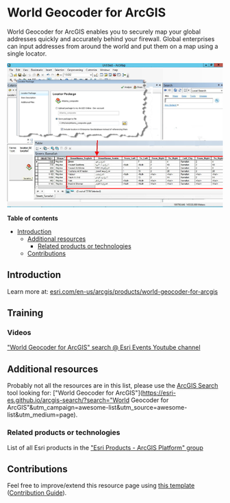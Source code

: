 # World Geocoder for ArcGIS

World Geocoder for ArcGIS enables you to securely map your global addresses quickly and accurately behind your firewall. Global enterprises can input addresses from around the world and put them on a map using a single locator.

![ArcGIS Earth Screenshot](../product-thumbnails/world-geocoder-for-arcgis.png)  

<!-- START doctoc generated TOC please keep comment here to allow auto update -->
<!-- DON'T EDIT THIS SECTION, INSTEAD RE-RUN doctoc TO UPDATE -->
**Table of contents**

- [Introduction](#introduction)
  - [Additional resources](#additional-resources)
    - [Related products or technologies](#related-products)
  - [Contributions](#contributions)

<!-- END doctoc generated TOC please keep comment here to allow auto update -->

## Introduction

Learn more at: [esri.com/en-us/arcgis/products/world-geocoder-for-arcgis](https://www.esri.com/en-us/arcgis/products/world-geocoder-for-arcgis)

## Training

### Videos

["World Geocoder for ArcGIS" search @ Esri Events Youtube channel](https://www.youtube.com/channel/UC_yE3TatdZKAXvt_TzGJ6mw/search?query=World+Geocoder+for+ArcGIS)


## Additional resources

Probably not all the resources are in this list, please use the [ArcGIS Search](https://esri-es.github.io/arcgis-search/) tool looking for: ["World Geocoder for ArcGIS"](https://esri-es.github.io/arcgis-search/?search="World Geocoder for ArcGIS"&utm_campaign=awesome-list&utm_source=awesome-list&utm_medium=page).

### Related products or technologies

List of all Esri products in the ["Esri Products - ArcGIS Platform" group](https://awesome-arcgis.maps.arcgis.com/home/group.html?id=663480a878724c42aef09a523a8d5139&view=list&start=1&num=20#content)

## Contributions

Feel free to improve/extend this resource page using [this template](https://github.com/hhkaos/awesome-arcgis/blob/master/templates/PRODUCT_PAGE_TEMPLATE.md) ([Contribution Guide](https://github.com/hhkaos/awesome-arcgis/blob/master/CONTRIBUTING.md)).
